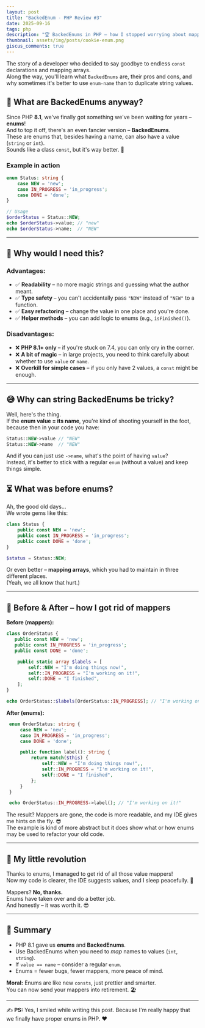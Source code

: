 ```yaml
---
layout: post
title: "BackedEnum - PHP Review #3"
date: 2025-09-16
tags: php
description: "🏆 BackedEnums in PHP – how I stopped worrying about mappers and learned to love enums ❤️"
thumbnail: assets/img/posts/cookie-enum.png
giscus_comments: true
---
```


The story of a developer who decided to say goodbye to endless `const` declarations and mapping arrays.  
Along the way, you'll learn what `BackedEnums` are, their pros and cons, and why sometimes it's better to use `enum-name` than to duplicate string values.

## 🤔 What are BackedEnums anyway?

Since PHP **8.1**, we've finally got something we've been waiting for years – **enums**!  
And to top it off, there's an even fancier version – **BackedEnums**.  
These are enums that, besides having a name, can also have a value (`string` or `int`).  
Sounds like a class `const`, but it's way better. 💪

### Example in action

```php
enum Status: string {
    case NEW = 'new';
    case IN_PROGRESS = 'in_progress';
    case DONE = 'done';
}

// Usage
$orderStatus = Status::NEW;
echo $orderStatus->value; // "new"
echo $orderStatus->name;  // "NEW"
```

---

## 🧐 Why would I need this?

### Advantages:

- ✅ **Readability** – no more magic strings and guessing what the author meant.
- ✅ **Type safety** – you can't accidentally pass `"N3W"` instead of `"NEW"` to a function.
- ✅ **Easy refactoring** – change the value in one place and you're done.
- ✅ **Helper methods** – you can add logic to enums (e.g., `isFinished()`).

### Disadvantages:

- ❌ **PHP 8.1+ only** – if you're stuck on 7.4, you can only cry in the corner.
- ❌ **A bit of magic** – in large projects, you need to think carefully about whether to use `value` or `name`.
- ❌ **Overkill for simple cases** – if you only have 2 values, a `const` might be enough.

---

## 😅 Why can string BackedEnums be tricky?

Well, here's the thing.  
If the **enum value = its name**, you're kind of shooting yourself in the foot, because then in your code you have:

```php
Status::NEW->value // "NEW"
Status::NEW->name  // "NEW"
```

And if you can just use `->name`, what's the point of having `value`?  
Instead, it's better to stick with a regular `enum` (without a value) and keep things simple.

## ⏳ What was before enums?

Ah, the good old days...  
We wrote gems like this:

```php
class Status {
    public const NEW = 'new';
    public const IN_PROGRESS = 'in_progress';
    public const DONE = 'done';
}

$status = Status::NEW;
```

Or even better – **mapping arrays**, which you had to maintain in three different places.  
(Yeah, we all know that hurt.)

---

## 🔄 Before & After – how I got rid of mappers

**Before (mappers):**

```php
class OrderStatus {
   public const NEW = 'new';
   public const IN_PROGRESS = 'in_progress';
   public const DONE = 'done';

    public static array $labels = [
        self::NEW = "I'm doing things now!",
        self::IN_PROGRESS = "I'm working on it!",
        self::DONE = "I finished",
    ];
}

echo OrderStatus::$labels[OrderStatus::IN_PROGRESS]; // "I'm working on it!"
```

**After (enums):**

```php
 enum OrderStatus: string {
     case NEW = 'new';
     case IN_PROGRESS = 'in_progress';
     case DONE = 'done';

     public function label(): string {
         return match($this) {
             self::NEW = "I'm doing things now!",,
             self::IN_PROGRESS = "I'm working on it!",
             self::DONE = "I finished",
         };
     }
 }

 echo OrderStatus::IN_PROGRESS->label(); // "I'm working on it!"
```

The result? Mappers are gone, the code is more readable, and my IDE gives me hints on the fly. 😎  
The example is kind of more abstract but it does show what or how enums may be used to refactor your old code.

---

## 🎉 My little revolution

Thanks to enums, I managed to get rid of all those value mappers!  
Now my code is clearer, the IDE suggests values, and I sleep peacefully. 🛌

Mappers? **No, thanks.**  
Enums have taken over and do a better job.  
And honestly – it was worth it. 😎

---

## 📌 Summary

- PHP 8.1 gave us **enums** and **BackedEnums**.
- Use BackedEnums when you need to _map_ names to values (`int`, `string`).
- If `value == name` – consider a regular `enum`.
- Enums = fewer bugs, fewer mappers, more peace of mind.

**Moral:** Enums are like new `consts`, just prettier and smarter.  
You can now send your mappers into retirement. 🏖️

---

✍️ **PS:** Yes, I smiled while writing this post. Because I'm really happy that we finally have proper enums in PHP. ❤️
